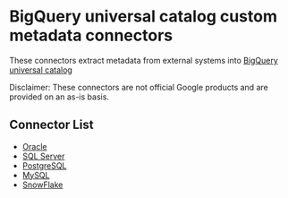 # BigQuery universal catalog custom metadata connectors 

These connectors extract metadata from external systems into [BigQuery universal catalog](https://cloud.google.com/dataplex/docs/catalog-overview)

Disclaimer: These connectors are not official Google products and are provided on an as-is basis.

## Connector List

* [Oracle](/managed-connectivity/oracle-connector)
* [SQL Server](/managed-connectivity/sql-server-connector)
* [PostgreSQL](/managed-connectivity/postgresql-connector)
* [MySQL](/managed-connectivity/mysql-connector)
* [SnowFlake](/managed-connectivity/snowflake-connector)
